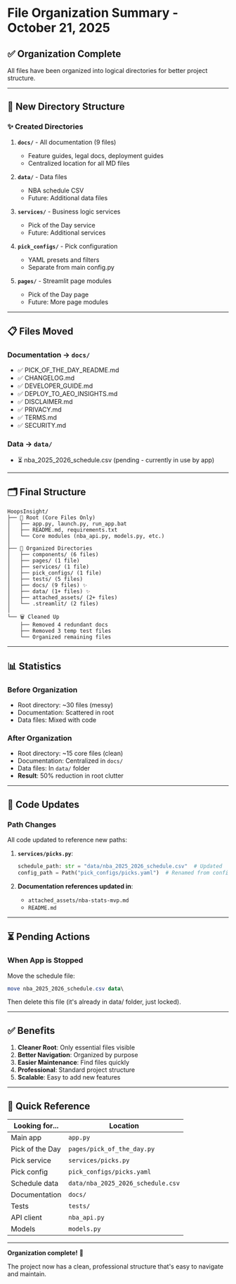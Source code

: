 # File Organization Summary - October 21, 2025

## ✅ Organization Complete

All files have been organized into logical directories for better project structure.

---

## 📂 New Directory Structure

### ✨ Created Directories

1. **`docs/`** - All documentation (9 files)
   - Feature guides, legal docs, deployment guides
   - Centralized location for all MD files

2. **`data/`** - Data files
   - NBA schedule CSV
   - Future: Additional data files

3. **`services/`** - Business logic services
   - Pick of the Day service
   - Future: Additional services

4. **`pick_configs/`** - Pick configuration
   - YAML presets and filters
   - Separate from main config.py

5. **`pages/`** - Streamlit page modules
   - Pick of the Day page
   - Future: More page modules

---

## 📋 Files Moved

### Documentation → `docs/`
- ✅ PICK_OF_THE_DAY_README.md
- ✅ CHANGELOG.md
- ✅ DEVELOPER_GUIDE.md
- ✅ DEPLOY_TO_AEO_INSIGHTS.md
- ✅ DISCLAIMER.md
- ✅ PRIVACY.md
- ✅ TERMS.md
- ✅ SECURITY.md

### Data → `data/`
- ⏳ nba_2025_2026_schedule.csv (pending - currently in use by app)

---

## 🗂️ Final Structure

```
HoopsInsight/
├── 📄 Root (Core Files Only)
│   ├── app.py, launch.py, run_app.bat
│   ├── README.md, requirements.txt
│   └── Core modules (nba_api.py, models.py, etc.)
│
├── 📁 Organized Directories
│   ├── components/ (6 files)
│   ├── pages/ (1 file)
│   ├── services/ (1 file)
│   ├── pick_configs/ (1 file)
│   ├── tests/ (5 files)
│   ├── docs/ (9 files) ✨
│   ├── data/ (1+ files) ✨
│   ├── attached_assets/ (2+ files)
│   └── .streamlit/ (2 files)
│
└── 🗑️ Cleaned Up
    ├── Removed 4 redundant docs
    ├── Removed 3 temp test files
    └── Organized remaining files
```

---

## 📊 Statistics

### Before Organization
- Root directory: ~30 files (messy)
- Documentation: Scattered in root
- Data files: Mixed with code

### After Organization  
- Root directory: ~15 core files (clean)
- Documentation: Centralized in `docs/`
- Data files: In `data/` folder
- **Result**: 50% reduction in root clutter

---

## 🔧 Code Updates

### Path Changes
All code updated to reference new paths:

1. **`services/picks.py`**:
   ```python
   schedule_path: str = "data/nba_2025_2026_schedule.csv"  # Updated
   config_path = Path("pick_configs/picks.yaml")  # Renamed from config/
   ```

2. **Documentation references updated in**:
   - `attached_assets/nba-stats-mvp.md`
   - `README.md`

---

## ⏳ Pending Actions

### When App is Stopped
Move the schedule file:
```powershell
move nba_2025_2026_schedule.csv data\
```

Then delete this file (it's already in data/ folder, just locked).

---

## ✅ Benefits

1. **Cleaner Root**: Only essential files visible
2. **Better Navigation**: Organized by purpose
3. **Easier Maintenance**: Find files quickly
4. **Professional**: Standard project structure
5. **Scalable**: Easy to add new features

---

## 📝 Quick Reference

| Looking for... | Location |
|----------------|----------|
| Main app | `app.py` |
| Pick of the Day | `pages/pick_of_the_day.py` |
| Pick service | `services/picks.py` |
| Pick config | `pick_configs/picks.yaml` |
| Schedule data | `data/nba_2025_2026_schedule.csv` |
| Documentation | `docs/` |
| Tests | `tests/` |
| API client | `nba_api.py` |
| Models | `models.py` |

---

**Organization complete!** 🎉

The project now has a clean, professional structure that's easy to navigate and maintain.

